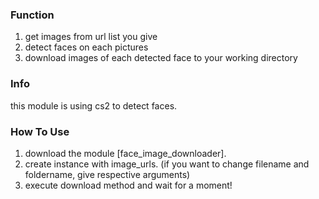 ### Function
1. get images from url list you give
2. detect faces on each pictures
3. download images of each detected face to your working directory

### Info
this module is using cs2 to detect faces.

### How To Use
1. download the module [face_image_downloader].
2. create instance with image_urls. (if you want to change filename and foldername, give respective arguments)
3. execute download method and wait for a moment!

